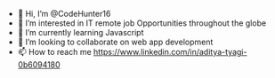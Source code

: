 - 👋 Hi, I’m @CodeHunter16
- 👀 I’m interested in IT remote job Opportunities throughout the globe
- 🌱 I’m currently learning Javascript 
- 💞️ I’m looking to collaborate on web app development
- 📫 How to reach me https://www.linkedin.com/in/aditya-tyagi-0b6094180

<!---
CodeHunter16/CodeHunter16 is a ✨ special ✨ repository because its `README.md` (this file) appears on your GitHub profile.
You can click the Preview link to take a look at your changes.
--->
